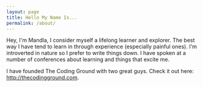 ```yaml
---
layout: page
title: Hello My Name Is...
permalink: /about/
---
```

Hey, I'm Mandla,
I consider myself a lifelong learner and explorer. The best way I have tend to learn in through experience (especially painful ones). I'm introverted in nature so I prefer to write things down. I have spoken at a number of conferences about learning and things that excite me. 

I have founded The Coding Ground with two great guys. Check it out here: http://thecodingground.com.
